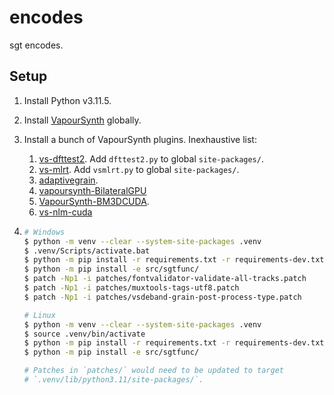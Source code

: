 # encodes

sgt encodes.

## Setup

1. Install Python v3.11.5.
2. Install [VapourSynth][] globally.
3. Install a bunch of VapourSynth plugins. Inexhaustive list:
    1. [vs-dfttest2][]. Add `dfttest2.py` to global `site-packages/`.
    2. [vs-mlrt][]. Add `vsmlrt.py` to global `site-packages/`.
    3. [adaptivegrain][].
    4. [vapoursynth-BilateralGPU][]
    5. [VapourSynth-BM3DCUDA][].
    6. [vs-nlm-cuda][]
4.
    ```bash
    # Windows
    $ python -m venv --clear --system-site-packages .venv
    $ .venv/Scripts/activate.bat
    $ python -m pip install -r requirements.txt -r requirements-dev.txt
    $ python -m pip install -e src/sgtfunc/
    $ patch -Np1 -i patches/fontvalidator-validate-all-tracks.patch
    $ patch -Np1 -i patches/muxtools-tags-utf8.patch
    $ patch -Np1 -i patches/vsdeband-grain-post-process-type.patch
    ```

    ```bash
    # Linux
    $ python -m venv --clear --system-site-packages .venv
    $ source .venv/bin/activate
    $ python -m pip install -r requirements.txt -r requirements-dev.txt
    $ python -m pip install -e src/sgtfunc/

    # Patches in `patches/` would need to be updated to target
    # `.venv/lib/python3.11/site-packages/`.
    ```



   [VapourSynth]: https://github.com/vapoursynth/vapoursynth
   [vs-dfttest2]: https://github.com/AmusementClub/vs-dfttest2
   [vs-mlrt]: https://github.com/AmusementClub/vs-mlrt
   [adaptivegrain]: https://github.com/Irrational-Encoding-Wizardry/adaptivegrain
   [vapoursynth-BilateralGPU]: https://github.com/Rational-Encoding-Thaumaturgy/vapoursynth-BilateralGPU
   [VapourSynth-BM3DCUDA]: https://github.com/WolframRhodium/VapourSynth-BM3DCUDA
   [vs-nlm-cuda]: https://github.com/AmusementClub/vs-nlm-cuda
